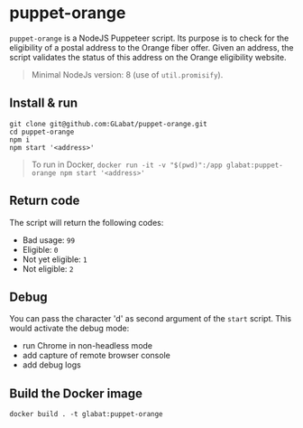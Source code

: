# puppet-orange

`puppet-orange` is a NodeJS Puppeteer script. Its purpose is to check for the eligibility of a postal address to the Orange fiber offer.
Given an address, the script validates the status of this address on the Orange eligibility website.
> Minimal NodeJs version: 8 (use of `util.promisify`).

## Install & run

```shell
git clone git@github.com:GLabat/puppet-orange.git
cd puppet-orange
npm i
npm start '<address>'
```

> To run in Docker, `docker run -it -v "$(pwd)":/app glabat:puppet-orange npm start '<address>'`

## Return code

The script will return the following codes:

* Bad usage: `99`
* Eligible: `0`
* Not yet eligible: `1`
* Not eligible: `2`

## Debug

You can pass the character 'd' as second argument of the `start` script. This would activate the debug mode:

* run Chrome in non-headless mode
* add capture of remote browser console
* add debug logs

## Build the Docker image

`docker build . -t glabat:puppet-orange`